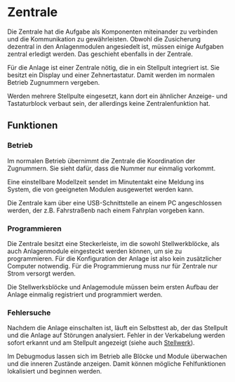# Zentrale
Die Zentrale hat die Aufgabe als Komponenten miteinander zu verbinden und die Kommunikation zu gewährleisten. Obwohl die Zusicherung dezentral in den Anlagenmodulen angesiedelt ist, müssen einige Aufgaben zentral erledigt werden. Das geschieht ebenfalls in der Zentrale. 

Für die Anlage ist einer Zentrale nötig, die in ein Stellpult integriert ist. Sie besitzt ein Display und einer Zehnertastatur. Damit werden im normalen Betrieb Zugnummern vergeben. 

Werden mehrere Stellpulte eingesetzt, kann dort ein ähnlicher Anzeige- und Tastaturblock verbaut sein, der allerdings keine Zentralenfunktion hat.

## Funktionen
### Betrieb
Im normalen Betrieb übernimmt die Zentrale die Koordination der Zugnummern. Sie sieht dafür, dass die Nummer nur einmalig vorkommt.

Eine einstellbare Modellzeit sendet im Minutentakt eine Meldung ins System, die von geeigneten Modulen ausgewertet werden kann. 

Die Zentrale kam über eine USB-Schnittstelle an einem PC angeschlossen werden, der z.B. Fahrstraßenb nach einem Fahrplan vorgeben kann.

### Programmieren
Die Zentrale besitzt eine Steckerleiste, im die sowohl Stellwerkblöcke, als auch Anlagenmodule eingesteckt werden können, um sie zu programmieren. Für die Konfiguration der Anlage ist also kein zusätzlicher Computer notwendig. Für die Programmierung muss nur für Zentrale nur Strom versorgt werden.

Die Stellwerksblöcke und Anlagemodule müssen beim ersten Aufbau der Anlage einmalig registriert und programmiert werden.

### Fehlersuche
Nachdem die Anlage einschalten ist, läuft ein Selbsttest ab, der das Stellpult und die Anlage auf Störungen analysiert. Fehler in der Verkabelung werden sofort erkannt und am Stellpult angezeigt (siehe auch [Stellwerk](signal_box.md)).

Im Debugmodus lassen sich im Betrieb alle Blöcke und Module überwachen und die inneren Zustände anzeigen. Damit können mögliche Fehlfunktionen lokalisiert und beginnen werden.
